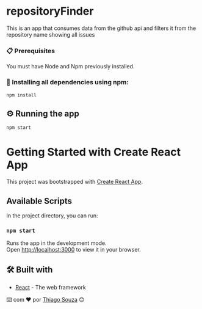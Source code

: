 # repositoryFinder
This is an app that consumes data from the github api and filters it from the repository name showing all issues

### 📋 Prerequisites

You must have Node and Npm previously installed.

### 🔧 Installing all dependencies using npm:

```
npm install 
```
## ⚙️ Running the app

```
npm start
```

# Getting Started with Create React App

This project was bootstrapped with [Create React App](https://github.com/facebook/create-react-app).

## Available Scripts

In the project directory, you can run:

### `npm start`

Runs the app in the development mode.\
Open [http://localhost:3000](http://localhost:3000) to view it in your browser.



## 🛠️ Built with 

* [React](https://react.dev/) - The web framework


⌨️ com ❤️ por [Thiago Souza](https://github.com/Thiago88Code) 😊
